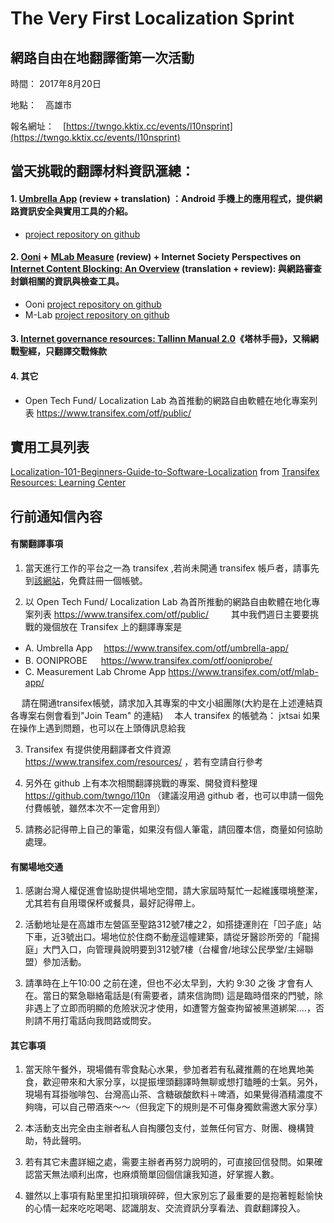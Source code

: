 # The Very First Localization Sprint
## 網路自由在地翻譯衝第一次活動　

時間： 2017年8月20日

地點：　高雄市

報名網址：　[https://twngo.kktix.cc/events/l10nsprint](https://twngo.kktix.cc/events/l10nsprint)

## 當天挑戰的翻譯材料資訊滙總：

#### 1. [Umbrella App](https://secfirst.org/) (review + translation) ：Android 手機上的應用程式，提供網路資訊安全與實用工具的介紹。
- [project repository on github](https://github.com/securityfirst/Umbrella_content)

#### 2. [Ooni](https://ooni.torproject.org/) + [MLab Measure](https://www.measurementlab.net/) (review) + Internet Society Perspectives on [Internet Content Blocking: An Overview](https://www.internetsociety.org/doc/internet-content-blocking) (translation + review): 與網路審查封鎖相關的資訊與檢查工具。
- Ooni [project repository on github](https://github.com/TheTorProject/ooni-probe)
- M-Lab [project repository on github](https://github.com/m-lab)

#### 3. [Internet governance resources: Tallinn Manual 2.0](https://hackmd.io/KwDgxgTAjCUGYFoAmAGCAjBAWFBDAbAuklAMwK4oDs6pwpcuEAnMEA==#)《塔林手冊》，又稱網戰聖經，只翻譯交戰條款

#### 4. 其它
- Open Tech Fund/ Localization Lab 為首推動的網路自由軟體在地化專案列表 https://www.transifex.com/otf/public/
　　

## 實用工具列表

[Localization-101-Beginners-Guide-to-Software-Localization](Localization-101-Beginners-Guide-to-Software-Localization.pdf) from [Transifex Resources: 
Learning Center](https://www.transifex.com/resources/)


## 行前通知信內容

#### 有關翻譯事項

1. 當天進行工作的平台之一為  transifex ,若尚未開通 transifex 帳戶者，請事先到[該網站](https://transifex.com)，免費註冊一個帳號。

2. 以 Open Tech Fund/ Localization Lab 為首所推動的網路自由軟體在地化專案列表
     https://www.transifex.com/otf/public/
　　
其中我們週日主要要挑戰的幾個放在 Transifex 上的翻譯專案是

- A. Umbrella App　 https://www.transifex.com/otf/umbrella-app/
- B. OONIPROBE 　 https://www.transifex.com/otf/ooniprobe/
- C. Measurement Lab Chrome App https://www.transifex.com/otf/mlab-app/

　 
請在開通transifex帳號，請求加入其專案的中文小組團隊(大約是在上述連結頁各專案右側會看到"Join Team" 的連結)　
本人  transifex 的帳號為： jxtsai  如果在操作上遇到問題，也可以在上頭傳訊息給我
　
 
3. Transifex 有提供使用翻譯者文件資源 https://www.transifex.com/resources/ ，若有空請自行參考


4. 另外在 github 上有本次相關翻譯挑戰的專案、開發資料整理　https://github.com/twngo/l10n
    （建議沒用過 github 者，也可以申請一個免付費帳號，雖然本次不一定會用到）

5. 請務必記得帶上自己的筆電，如果沒有個人筆電，請回覆本信，商量如何協助處理。

#### 有關場地交通

1. 感謝台灣人權促進會協助提供場地空間，請大家屆時幫忙一起維護環境整潔，尤其若有自用環保杯或餐具，最好記得帶上。

2.  活動地址是在高雄市左營區至聖路312號7樓之2，如搭捷運則在「凹子底」站下車，近3號出口。場地位於住商不動産這幢建築，請從牙醫診所旁的「龍揚庭」大門入口，向管理員說明要到312號7樓（台權會/地球公民學堂/主婦聯盟）參加活動。

3. 請準時在上午10:00 之前在達，但也不必太早到，大約 9:30 之後 才會有人在。當日的緊急聯絡電話是(有需要者，請來信詢問) 這是臨時借來的門號，除非遇上了立即而明顯的危險狀況才使用，如遭警方盤查拘留被黑道綁架....，否則請不用打電話向我問路或問安。

#### 其它事項

1. 當天除午餐外，現場備有零食點心水果，參加者若有私藏推薦的在地異地美食，歡迎帶來和大家分享，以提振埋頭翻譯時無聊或想打瞌睡的士氣。另外，現場有耳掛咖啡包、台灣高山茶、含糖碳酸飲料＋啤酒，如果覺得酒精濃度不夠嗨，可以自己帶酒來～～（但我定下的規則是不可傷身獨飲需邀大家分享）　

2. 本活動支出完全由主辦者私人自掏腰包支付，並無任何官方、財團、機構贊助，特此聲明。

3. 若有其它未盡詳細之處，需要主辦者再努力說明的，可直接回信發問。如果確認當天無法順利出席，也麻煩簡單回個信讓我知道，好掌握人數。　

4. 雖然以上事項有點里里扣扣瑣瑣碎碎，但大家別忘了最重要的是抱著輕鬆愉快的心情一起來吃吃喝喝、認識朋友、交流資訊分享看法、貢獻翻譯投入。　
